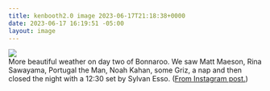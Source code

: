 ```yaml
---
title: kenbooth2.0 image 2023-06-17T21:18:38+0000
date: 2023-06-17 16:19:51 -05:00
layout: image
---
```


<img src="https://dl.dropboxusercontent.com/s/taysvho7laqb7m3/354430681_6399115366818498_6827239990225168085_n?dl=0"><br>
More beautiful weather on day two of Bonnaroo. We saw Matt Maeson, Rina Sawayama, Portugal the Man, Noah Kahan, some Griz, a nap and then closed the night with a 12:30 set by Sylvan Esso. (<a href="https://www.instagram.com/p/CtmzaomRi7V/">From Instagram post.</a>)